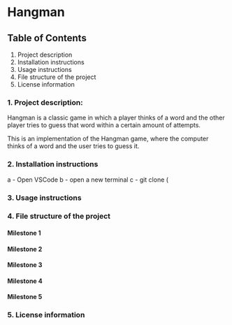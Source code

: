 # Hangman

## Table of Contents
1. Project description
2. Installation instructions
3. Usage instructions
4. File structure of the project
5. License information

### 1. Project description:
Hangman is a classic game in which a player thinks of a word and the other player tries to guess that word within a certain amount of attempts.

This is an implementation of the Hangman game, where the computer thinks of a word and the user tries to guess it. 

### 2. Installation instructions
a - Open VSCode
b - open a new terminal
c - git clone (


### 3. Usage instructions


### 4. File structure of the project

#### Milestone 1

#### Milestone 2 

#### Milestone 3 

#### Milestone 4

#### Milestone 5


### 5. License information

